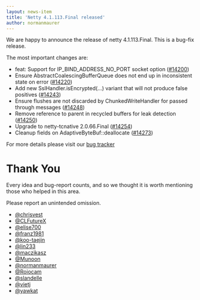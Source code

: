 ```yaml
---
layout: news-item
title: 'Netty 4.1.113.Final released'
author: normanmaurer
---
```


We are happy to announce the release of netty 4.1.113.Final. This is a bug-fix release.


The most important changes are:

* feat: Support for IP_BIND_ADDRESS_NO_PORT socket option ([#14200](https://github.com/netty/netty/pull/14200))
* Ensure AbstractCoalescingBufferQueue does not end up in inconsistent state on error ([#14220](https://github.com/netty/netty/pull/14220))
* Add new SslHandler.isEncrypted(...) variant that will not produce false positives ([#14243](https://github.com/netty/netty/pull/14243))
* Ensure flushes are not discarded by ChunkedWriteHandler for passed through messages ([#14248](https://github.com/netty/netty/pull/14248))
* Remove reference to parent in recycled buffers for leak detection ([#14250](https://github.com/netty/netty/pull/14250))
* Upgrade to netty-tcnative 2.0.66.Final ([#14254](https://github.com/netty/netty/pull/14254))
* Cleanup fields on AdaptiveByteBuf::deallocate ([#14273](https://github.com/netty/netty/pull/14273))


For more details please visit our [bug tracker](https://github.com/netty/netty/issues?q=milestone%3A4.1.113.Final+is%3Aclosed)

# Thank You

Every idea and bug-report counts, and so we thought it is worth mentioning those who helped in this area.

Please report an unintended omission.

* [@chrisvest](https://github.com/chrisvest)
* [@CLFutureX](https://github.com/CLFutureX)
* [@elise700](https://github.com/elise700)
* [@franz1981](https://github.com/franz1981)
* [@koo-taejin](https://github.com/koo-taejin)
* [@lin233](https://github.com/lin233)
* [@maczikasz](https://github.com/maczikasz)
* [@Munoon](https://github.com/Munoon)
* [@normanmaurer](https://github.com/normanmaurer)
* [@Roiocam](https://github.com/Roiocam)
* [@slandelle](https://github.com/slandelle)
* [@vietj](https://github.com/vietj)
* [@yawkat](https://github.com/yawkat)

